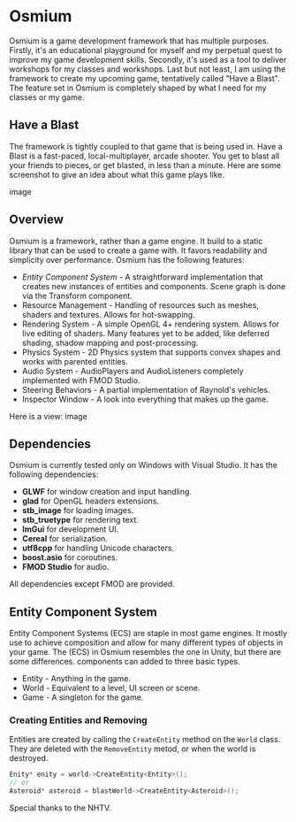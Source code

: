 # Osmium
Osmium is a game development framework that has multiple purposes. Firstly, it's an educational playground for myself and my perpetual quest to improve my game development skills. Secondly, it's used as a tool to deliver workshops for my classes and workshops. Last but not least, I am using the framework to create my upcoming game, tentatively called "Have a Blast". The feature set in Osmium is completely shaped by what I need for my classes or my game.

## Have a Blast
The framework is tightly coupled to that game that is being used in. Have a Blast is a fast-paced, local-multiplayer, arcade shooter. You get to blast all your friends to pieces, or get  blasted, in less than a minute. Here are some screenshot to give an idea about what this game plays like.

image

## Overview
Osmium is a framework, rather than a game engine. It build to a static library that can be used to create a game with. It favors readability and simplicity over performance. Osmium has the following features:
- *Entity Component System* - A straightforward implementation that creates new instances of entities and components. Scene graph is done via the Transform component.
- Resource Management - Handling of resources such as meshes, shaders and textures. Allows for hot-swapping.
- Rendering System - A simple OpenGL 4+ rendering system. Allows for live editing of shaders. Many features yet to be added, like deferred shading, shadow mapping and post-processing.
- Physics System - 2D Physics system that supports convex shapes and works with parented entities.
- Audio System - AudioPlayers and AudioListeners completely implemented with FMOD Studio.
- Steering Behaviors - A partial implementation of Raynold's vehicles.
- Inspector Window - A look into everything that makes up the game.

Here is a view:
image

## Dependencies
Osmium is currently tested only on Windows with Visual Studio. It has the following dependencies:
- **GLWF** for window creation and input handling.
- **glad** for OpenGL headers extensions.
- **stb_image** for loading images.
- **stb_truetype** for rendering text.
- **ImGui** for development UI.
- **Cereal** for serialization.
- **utf8cpp** for handling Unicode characters.
- **boost.asio** for coroutines.
- **FMOD Studio** for audio.

All dependencies except FMOD are provided.

## Entity Component System
Entity Component Systems (ECS) are staple in most game engines. It mostly use to achieve composition and allow for many different types of objects in your game. The (ECS) in Osmium resembles the one in Unity, but there are some differences. components can added to  three basic types.

- Entity - Anything in the game.
- World - Equivalent to a level, UI screen or scene.
- Game - A singleton for the game.

### Creating Entities and Removing
Entities are created by calling the `CreateEntity` method on the `World` class. They are deleted with the `RemoveEntity` metod, or when the world is destroyed.

```cpp
Enity* enity = world->CreateEntity<Entity>();
// or
Asteroid* asteroid = blastWorld->CreateEntity<Asteroid>();
```


Special thanks to the NHTV.
